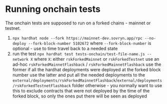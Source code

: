 # Running onchain tests
The onchain tests are supposed to run on a forked chains - mainnet or testnet.  
1. `npx hardhat node --fork https://mainnet-dev.sovryn.app/rpc --no-deploy --fork-block-number 5102672`
    where `--fork-block-number` is optional - use to time travel back to a needed state
2. run the test `npx hardhat test tests-onchain/test-file-name.js --network X`
    where `X`: either `rskForkedMainnet` or `rskForkedTestnet`
    use an ad-hoc `rskForkedMainnetFlashback` / `rskForkedMainnetFlashback`
    use the former if all the hardhat deployments were deployed at the forked block number
    use the latter and put all the needed deployments to the `external/deployments/rskForkedMainnetFlashback`/`external/deployments/rskForkedTestnetFlashback`  folder otherwise - you normally want to use this to exclude contracts that were not deployed by the time of the forked block, so only the ones put there will be seen as deployed